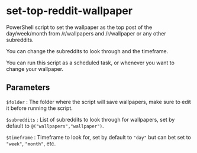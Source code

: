 # set-top-reddit-wallpaper
PowerShell script to set the wallpaper as the top post of the day/week/month from /r/wallpapers and /r/wallpaper or any other subreddits.

You can change the subreddits to look through and the timeframe.

You can run this script as a scheduled task, or whenever you want to change your wallpaper.

## Parameters
`$folder`     : The folder where the script will save wallpapers, make sure to edit it before running the script.

`$subreddits` : List of subreddits to look through for wallpapers, set by default to `@("wallpapers","wallpaper")`.

`$timeframe`  : Timeframe to look for, set by default to `"day"` but can bet set to `"week"`, `"month"`, etc.

